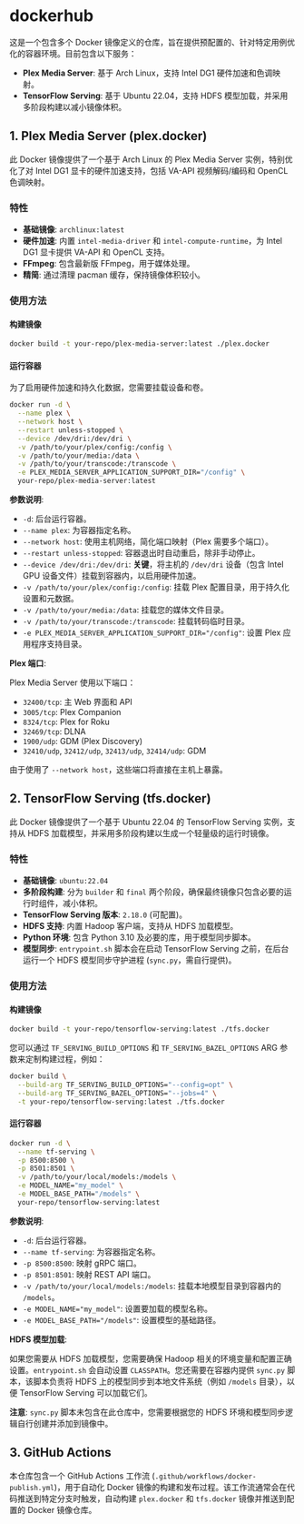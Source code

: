 # dockerhub

这是一个包含多个 Docker 镜像定义的仓库，旨在提供预配置的、针对特定用例优化的容器环境。目前包含以下服务：

-   **Plex Media Server**: 基于 Arch Linux，支持 Intel DG1 硬件加速和色调映射。
-   **TensorFlow Serving**: 基于 Ubuntu 22.04，支持 HDFS 模型加载，并采用多阶段构建以减小镜像体积。

## 1. Plex Media Server (plex.docker)

此 Docker 镜像提供了一个基于 Arch Linux 的 Plex Media Server 实例，特别优化了对 Intel DG1 显卡的硬件加速支持，包括 VA-API 视频解码/编码和 OpenCL 色调映射。

### 特性

-   **基础镜像**: `archlinux:latest`
-   **硬件加速**: 内置 `intel-media-driver` 和 `intel-compute-runtime`，为 Intel DG1 显卡提供 VA-API 和 OpenCL 支持。
-   **FFmpeg**: 包含最新版 FFmpeg，用于媒体处理。
-   **精简**: 通过清理 pacman 缓存，保持镜像体积较小。

### 使用方法

#### 构建镜像

```bash
docker build -t your-repo/plex-media-server:latest ./plex.docker
```

#### 运行容器

为了启用硬件加速和持久化数据，您需要挂载设备和卷。

```bash
docker run -d \
  --name plex \
  --network host \
  --restart unless-stopped \
  --device /dev/dri:/dev/dri \
  -v /path/to/your/plex/config:/config \
  -v /path/to/your/media:/data \
  -v /path/to/your/transcode:/transcode \
  -e PLEX_MEDIA_SERVER_APPLICATION_SUPPORT_DIR="/config" \
  your-repo/plex-media-server:latest
```

**参数说明**:

-   `-d`: 后台运行容器。
-   `--name plex`: 为容器指定名称。
-   `--network host`: 使用主机网络，简化端口映射（Plex 需要多个端口）。
-   `--restart unless-stopped`: 容器退出时自动重启，除非手动停止。
-   `--device /dev/dri:/dev/dri`: **关键**，将主机的 `/dev/dri` 设备（包含 Intel GPU 设备文件）挂载到容器内，以启用硬件加速。
-   `-v /path/to/your/plex/config:/config`: 挂载 Plex 配置目录，用于持久化设置和元数据。
-   `-v /path/to/your/media:/data`: 挂载您的媒体文件目录。
-   `-v /path/to/your/transcode:/transcode`: 挂载转码临时目录。
-   `-e PLEX_MEDIA_SERVER_APPLICATION_SUPPORT_DIR="/config"`: 设置 Plex 应用程序支持目录。

**Plex 端口**:

Plex Media Server 使用以下端口：

-   `32400/tcp`: 主 Web 界面和 API
-   `3005/tcp`: Plex Companion
-   `8324/tcp`: Plex for Roku
-   `32469/tcp`: DLNA
-   `1900/udp`: GDM (Plex Discovery)
-   `32410/udp`, `32412/udp`, `32413/udp`, `32414/udp`: GDM

由于使用了 `--network host`，这些端口将直接在主机上暴露。

## 2. TensorFlow Serving (tfs.docker)

此 Docker 镜像提供了一个基于 Ubuntu 22.04 的 TensorFlow Serving 实例，支持从 HDFS 加载模型，并采用多阶段构建以生成一个轻量级的运行时镜像。

### 特性

-   **基础镜像**: `ubuntu:22.04`
-   **多阶段构建**: 分为 `builder` 和 `final` 两个阶段，确保最终镜像只包含必要的运行时组件，减小体积。
-   **TensorFlow Serving 版本**: `2.18.0` (可配置)。
-   **HDFS 支持**: 内置 Hadoop 客户端，支持从 HDFS 加载模型。
-   **Python 环境**: 包含 Python 3.10 及必要的库，用于模型同步脚本。
-   **模型同步**: `entrypoint.sh` 脚本会在启动 TensorFlow Serving 之前，在后台运行一个 HDFS 模型同步守护进程 (`sync.py`，需自行提供)。

### 使用方法

#### 构建镜像

```bash
docker build -t your-repo/tensorflow-serving:latest ./tfs.docker
```

您可以通过 `TF_SERVING_BUILD_OPTIONS` 和 `TF_SERVING_BAZEL_OPTIONS` ARG 参数来定制构建过程，例如：

```bash
docker build \
  --build-arg TF_SERVING_BUILD_OPTIONS="--config=opt" \
  --build-arg TF_SERVING_BAZEL_OPTIONS="--jobs=4" \
  -t your-repo/tensorflow-serving:latest ./tfs.docker
```

#### 运行容器

```bash
docker run -d \
  --name tf-serving \
  -p 8500:8500 \
  -p 8501:8501 \
  -v /path/to/your/local/models:/models \
  -e MODEL_NAME="my_model" \
  -e MODEL_BASE_PATH="/models" \
  your-repo/tensorflow-serving:latest
```

**参数说明**:

-   `-d`: 后台运行容器。
-   `--name tf-serving`: 为容器指定名称。
-   `-p 8500:8500`: 映射 gRPC 端口。
-   `-p 8501:8501`: 映射 REST API 端口。
-   `-v /path/to/your/local/models:/models`: 挂载本地模型目录到容器内的 `/models`。
-   `-e MODEL_NAME="my_model"`: 设置要加载的模型名称。
-   `-e MODEL_BASE_PATH="/models"`: 设置模型的基础路径。

**HDFS 模型加载**:

如果您需要从 HDFS 加载模型，您需要确保 Hadoop 相关的环境变量和配置正确设置。`entrypoint.sh` 会自动设置 `CLASSPATH`。您还需要在容器内提供 `sync.py` 脚本，该脚本负责将 HDFS 上的模型同步到本地文件系统（例如 `/models` 目录），以便 TensorFlow Serving 可以加载它们。

**注意**: `sync.py` 脚本未包含在此仓库中，您需要根据您的 HDFS 环境和模型同步逻辑自行创建并添加到镜像中。

## 3. GitHub Actions

本仓库包含一个 GitHub Actions 工作流 (`.github/workflows/docker-publish.yml`)，用于自动化 Docker 镜像的构建和发布过程。该工作流通常会在代码推送到特定分支时触发，自动构建 `plex.docker` 和 `tfs.docker` 镜像并推送到配置的 Docker 镜像仓库。

